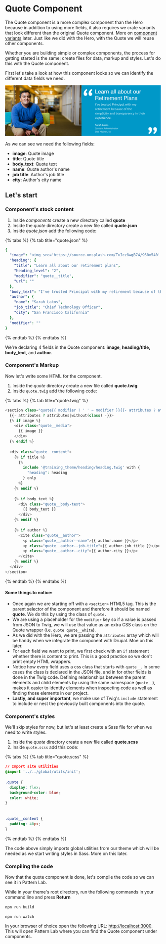 # Quote Component

The Quote component is a more complex component than the Hero because in addition to using more fields, it also requires we crate variants that look different than the original Quote component. More on [component variants](../advanced-topics/component-variants.md) later. Just like we did with the Hero, with the Quote we will reuse other components.

Whether you are building simple or complex components, the process for getting started is the same; create files for data, markup and styles. Let's do this with the Quote component.

First let's take a look at how this component looks so we can identify the different data fields we need.

![Quote component](../.gitbook/assets/quote.png)

As we can see we need the following fields:

* **image**: Quote image
* **title**: Quote title
* **body\_text**: Quote text
* **name**: Quote author's name
* **job title**: Author's job title
* **city**: Author's city name

## Let's start

### Component's stock content

1. Inside _components_ create a new directory called **quote**
2. Inside the _quote_ directory create a new file called **quote.json**
3. Inside _quote.json_ add the following code:

{% tabs %}
{% tab title="quote.json" %}
```yaml
{
  "image": "<img src='https://source.unsplash.com/TuIcz8wgB74/960x540' alt='A wonderful image' />",
  "heading": {
    "title": "Learn all about our retirement plans",
    "heading_level": "2",
    "modifier": "quote__title",
    "url": ""
  },
  "body_text": "I've trusted Principal with my retirement because of the simplicity and transparency in their experience.",
  "author": {
    "name": "Sarah Lakos",
    "job_title": "Chief Technology Officer",
    "city": "San Francisco California"
  },
  "modifier": ""
}
```
{% endtab %}
{% endtabs %}

We're declaring 4 fields in the Quote component: **image**, **heading/title, body\_text**, and **author**.

### Component's Markup

Now let's write some HTML for the component.

1. Inside the _quote_ directory create a new file called **quote.twig**
2. Inside `quote.twig` add the following code:

{% tabs %}
{% tab title="quote.twig" %}
```php
<section class="quote{{ modifier ? ' ' ~ modifier }}{{- attributes ? attributes.class -}}"
  {{- attributes ? attributes|without(class) -}}>
  {% if image %}
    <div class="quote__media">
      {{ image }}
    </div>
  {% endif %}

  <div class="quote__content">
    {% if title %}
      {%
        include '@training_theme/heading/heading.twig' with {
          "heading": heading
        } only
      %}
    {% endif %}

    {% if body_text %}
      <div class="quote__body-text">
        {{ body_text }}
      </div>
    {% endif %}

    {% if author %}
      <cite class="quote__author">
        <p class="quote__author--name">{{ author.name }}</p>
        <p class="quote__author--job-title">{{ author.job_title }}</p>
        <p class="quote__author--city">{{ author.city }}</p>
      </cite>
    {% endif %}
  </div>
</section>
```
{% endtab %}
{% endtabs %}

#### Some things to notice:

* Once again we are starting off with a `<section>` HTML5 tag.  This is the parent selector of the component and therefore it should be named **quote**.  We do this by using the class of `quote.`
* We are using a placeholder for the `modifier` key so if a value is passed from JSON to Twig, we will use that value as an extra CSS class on the Quote wrapper \(i.e. `quote quote__white`\).
* As we did with the Hero, we are passing the `attributes` array which will be handy when we integrate the component with Drupal.  Moe on this later.
* For each field we want to print, we first check with an `if` statement whether there is content to print.  This is a good practice so we don't print empty HTML wrappers.
* Notice how every field uses a css class that starts with `quote__`.  In some cases the class is declared in the JSON file, and in for other fields is done in the Twig code.  Defining relationships between the parent elements and child elements by using the same namespace \(`quote__`\), makes it easier to identify elements when inspecting code as well as finding those elements in our project.
* **Lastly, and super important**, we make use of Twig's `include` statement to include or nest the previously built components into the quote.

### Component's styles

We'll skip styles for now, but let's at least create a Sass file for when we need to write styles.

1. Inside the _quote_ directory create a new file called **quote.scss**
2. Inside `quote.scss` add this code:

{% tabs %}
{% tab title="quote.scss" %}
```css
// Import site utilities
@import '../../global/utils/init';

.quote {
  display: flex;
  background-color: blue;
  color: white;
}


.quote__content {
  padding: 40px;
}
```
{% endtab %}
{% endtabs %}

The code above simply imports global utilities from our theme which will be needed as we start writing styles in Sass. More on this later.

### Compiling the code

Now that the quote component is done, let's compile the code so we can see it in Pattern Lab.

While in your theme's root directory, run the following commands in your command line and press **Return**

`npm run build`

`npm run watch`

In your browser of choice open the following URL: [http://localhost:3000](http://localhost:3000). This will open Pattern Lab where you can find the Quote component under components.

